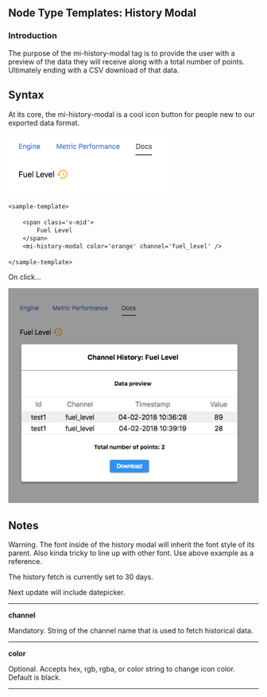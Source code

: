 ## Node Type Templates: History Modal

### Introduction

The purpose of the mi-history-modal tag is to provide the user with a preview of the data they will receive along with a total number of points. Ultimately ending with a CSV download of that data.

## Syntax


At its core, the mi-history-modal is a cool icon button for people new to our exported data format.

![alt text](../screenshots/history-modal.png "History Modal")

```
<sample-template>

    <span class='v-mid'>
        Fuel Level
    </span>
    <mi-history-modal color='orange' channel='fuel_level' />

</sample-template>

```

On click...

![alt text](../screenshots/open-modal.png "History Modal")

## Notes

Warning. The font inside of the history modal will inherit the font style of its parent. Also kinda tricky to line up with other font. Use above example as a reference.

The history fetch is currently set to 30 days. 

Next update will include datepicker. 

---

**channel**

Mandatory. String of the channel name that is used to fetch historical data.

---

**color**

Optional. Accepts hex, rgb, rgba, or color string to change icon color. Default is black.

---

